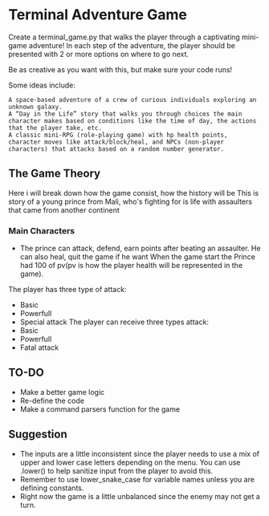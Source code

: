 # Terminal Adventure Game

Create a terminal_game.py that walks the player through a captivating mini-game adventure! In each step of the adventure, the player should be presented with 2 or more options on where to go next.

Be as creative as you want with this, but make sure your code runs!

Some ideas include:

    A space-based adventure of a crew of curious individuals exploring an unknown galaxy.
    A “Day in the Life” story that walks you through choices the main character makes based on conditions like the time of day, the actions that the player take, etc.
    A classic mini-RPG (role-playing game) with hp health points, character moves like attack/block/heal, and NPCs (non-player characters) that attacks based on a random number generator.

## The Game Theory

Here i will break down how the game consist, how the history will be
This is story of a young prince from Mali, who's fighting for is life with assaulters that came from another continent

### Main Characters
- The prince can attack, defend, earn points after beating an assaulter. He can also heal, quit the game if he want 
When the game start the Prince had 100 of pv(pv is how the player health will be represented in the game).

The player has three type of attack:
- Basic
- Powerfull
- Special attack
The player can receive three types attack:
- Basic
- Powerfull
- Fatal attack
## TO-DO
- Make a better game logic 
- Re-define the code
- Make a command parsers function for the game
## Suggestion
- The inputs are a little inconsistent since the player needs to use a mix of upper and lower case letters depending on the menu. You can use .lower() to help sanitize input from the player to avoid this.
- Remember to use lower_snake_case for variable names unless you are defining constants.
- Right now the game is a little unbalanced since the enemy may not get a turn.